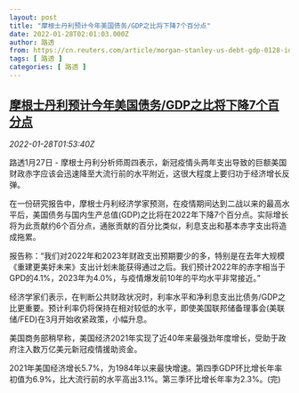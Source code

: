 ```yaml
---
layout: post
title: "摩根士丹利预计今年美国债务/GDP之比将下降7个百分点"
date: 2022-01-28T02:01:03.000Z
author: 路透
from: https://cn.reuters.com/article/morgan-stanley-us-debt-gdp-0128-idCNKBS2K2057
tags: [ 路透 ]
categories: [ 路透 ]
---
```

<!--1643335263000-->
[摩根士丹利预计今年美国债务/GDP之比将下降7个百分点](https://cn.reuters.com/article/morgan-stanley-us-debt-gdp-0128-idCNKBS2K2057)
------

<div>
<div><i>2022-01-28T01:53:40Z</i></div><p>路透1月27日 - 摩根士丹利分析师周四表示，新冠疫情头两年支出导致的巨额美国财政赤字应该会迅速降至大流行前的水平附近，这很大程度上要归功于经济增长反弹。</p><p>在一份研究报告中，摩根士丹利经济学家预测，在疫情期间达到二战以来的最高水平后，美国债务与国内生产总值(GDP)之比将在2022年下降7个百分点。实际增长将为此贡献约6个百分点，通胀贡献的百分比类似，利息支出和基本赤字支出将造成拖累。</p><p>报告称：“我们对2022年和2023年财政支出预期要少的多，特别是在去年大规模《重建更美好未来》支出计划未能获得通过之后。我们预计2022年的赤字相当于GPD的4.1%，2023年为4.0%，与疫情爆发前10年的平均水平非常接近。”</p><p>经济学家们表示，在判断公共财政状况时，利率水平和净利息支出比债务/GDP之比更重要。预计利率仍将保持在相对较低的水平，即使美国联邦储备理事会(美联储/FED)在3月开始收紧政策，小幅升息。</p><p>美国商务部稍早称，美国经济2021年实现了近40年来最强劲年度增长，受助于政府注入数万亿美元新冠疫情援助资金。</p><p>2021年美国经济增长5.7%，为1984年以来最快增速。第四季GDP环比增长年率初值为6.9%，比大流行前的水平高出3.1%。第三季环比增长年率为2.3%。(完)</p>
</div>
